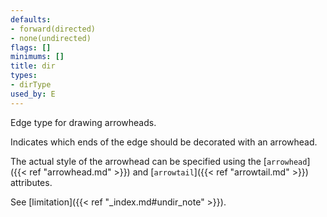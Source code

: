 ```yaml
---
defaults:
- forward(directed)
- none(undirected)
flags: []
minimums: []
title: dir
types:
- dirType
used_by: E
---
```

Edge type for drawing arrowheads.

Indicates which ends of the edge should be decorated with an arrowhead.

The actual style of the arrowhead can be specified using the
[`arrowhead`]({{< ref "arrowhead.md" >}}) and [`arrowtail`]({{< ref "arrowtail.md" >}}) attributes.

See [limitation]({{< ref "_index.md#undir_note" >}}).
